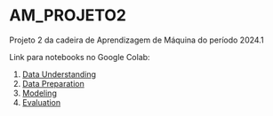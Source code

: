 # AM_PROJETO2
Projeto 2 da cadeira de Aprendizagem de Máquina do período 2024.1

Link para notebooks no Google Colab:

1. [Data Understanding](https://colab.research.google.com/drive/1KmLsQWqHp6P_SSNIBNROmyyC4hVY39sV?usp=sharing)
2. [Data Preparation](https://colab.research.google.com/drive/1rdH4wJ_ge6YPpzOQXx3k0E4_TdkWWrf3?usp=sharing)
3. [Modeling](https://colab.research.google.com/drive/18jbbxhjwBMEfpVN64T1oNBz6dOojMKvO?usp=sharing)
4. [Evaluation](https://colab.research.google.com/drive/1GE0MDsiojWESGp0DvA4wW2Tks3gPSHW9?usp=sharing)